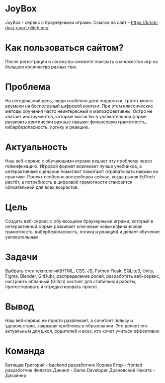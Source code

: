 # JoyBox
JoyBox - сервис с браузерными играми.
Cсылка на сайт   -   https://brick-dust-court.glitch.me/

# Как пользоваться сайтом?
 После регистрации и логина вы сможете поиграть в множество игр на большое количество разных тем.

# Проблема

На сегодняшний день, люди особенно дети подростки, тратят много времени на бесполезный цифровой контент. При этом классические методы обучения часто неинтересный и малоэффективны. Остро не хватает инструментов, которые могли бы в увлекательной форме развивать критически важные навыки: финансовую грамотность, кибербезопасность, логику и реакцию.


# Актуальность

Наш веб-сервис с обучающими играми решает эту проблему через геймификацию. Игровой формат вовлекает лучше учебников, а интерактивные сценарии помогают помогают отрабатывать навыки на практике. Проект особенно востребован сейчас, когда рынок EdTech растёт, а потребность в цифровой грамотности становится обязательной для всех возрастов.


# Цель

Создать веб-сервис с обучающими браузерными играми, который в интерактивной форме развивает ключевые навыки(финансовая грамотность, кибербезопасность, логика и реакция) и делает обучение увлекательным.

# Задачи

Выбрать стек технологий(HTML, CSS, JS, Python Flask, SQLite3, Unity, Figma, Blender, GitHub), распределение ролей, разработать веб-сервис, настроить облачный (Glitch) хостинг для стабильной работы, протестировать и отредактировать проект. 

# Вывод

Наш веб-сервис не просто развлекает, а сочетает пользу и удовольствие, закрывая проблемы в образовании. Это делает его актуальным для школ, родителей и всех, кто хочет учиться эффективно 

# Команда
Батищев Григорий - backend разработчик
Корнев Егор - fronted разработчик
Филатов Даниил - Game Developer
Драчевский Никита - Дизайнер
